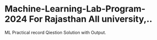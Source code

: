 # Machine-Learning-Lab-Program-2024 For Rajasthan All university,..
ML Practical record Qiestion Solution with Output.
